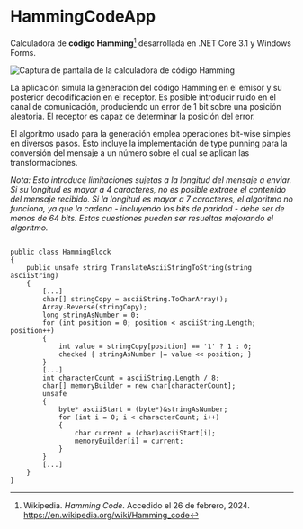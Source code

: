 # HammingCodeApp
Calculadora de **código Hamming**[^1] desarrollada en .NET Core 3.1 y Windows Forms.

![Captura de pantalla de la calculadora de código Hamming](https://i.imgur.com/BdI6D2R.png)

La aplicación simula la generación del código Hamming en el emisor y su posterior decodificación en el receptor. Es posible introducir ruido en el canal de comunicación, produciendo un error de 1 bit sobre una posición aleatoria.
El receptor es capaz de determinar la posición del error.

El algoritmo usado para la generación emplea operaciones bit-wise simples en diversos pasos. Esto incluye la implementación de type punning para la conversión del mensaje a un número sobre el cual se aplican las transformaciones.

_Nota: Esto introduce limitaciones sujetas a la longitud del mensaje a enviar. Si su longitud es mayor a 4 caracteres, no es posible extraee el contenido del mensaje recibido. Si la longitud es mayor a 7 caracteres, el algoritmo no funciona, ya que la cadena - incluyendo los bits de paridad - debe ser de menos de 64 bits. Estas cuestiones pueden ser resueltas mejorando el algoritmo._

```

public class HammingBlock
{
    public unsafe string TranslateAsciiStringToString(string asciiString)
    {
        [...]
        char[] stringCopy = asciiString.ToCharArray();
        Array.Reverse(stringCopy);
        long stringAsNumber = 0;
        for (int position = 0; position < asciiString.Length; position++)
        {
            int value = stringCopy[position] == '1' ? 1 : 0;
            checked { stringAsNumber |= value << position; }
        }
        [...]
        int characterCount = asciiString.Length / 8;
        char[] memoryBuilder = new char[characterCount];
        unsafe
        {
            byte* asciiStart = (byte*)&stringAsNumber;
            for (int i = 0; i < characterCount; i++)
            {
                char current = (char)asciiStart[i];
                memoryBuilder[i] = current;
            }
        }
        [...]
    }
}

```

[^1]: Wikipedia. _Hamming Code_. Accedido el 26 de febrero, 2024. https://en.wikipedia.org/wiki/Hamming_code

